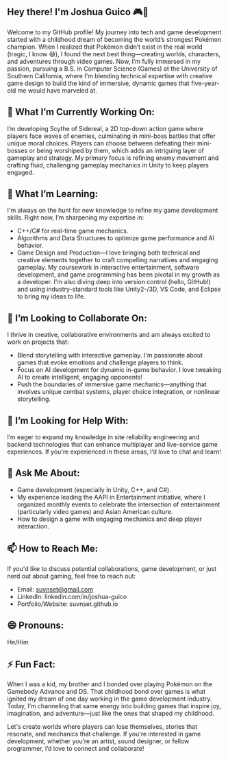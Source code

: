 ## Hey there! I'm Joshua Guico 🎮👾

Welcome to my GitHub profile! My journey into tech and game development started with a childhood dream of becoming the world’s strongest Pokémon champion. When I realized that Pokémon didn’t exist in the real world (tragic, I know 😅), I found the next best thing—creating worlds, characters, and adventures through video games. Now, I’m fully immersed in my passion, pursuing a B.S. in Computer Science (Games) at the University of Southern California, where I'm blending technical expertise with creative game design to build the kind of immersive, dynamic games that five-year-old me would have marveled at.

## 🔭 What I’m Currently Working On:
I’m developing Scythe of Sidereal, a 2D top-down action game where players face waves of enemies, culminating in mini-boss battles that offer unique moral choices. Players can choose between defeating their mini-bosses or being worshiped by them, which adds an intriguing layer of gameplay and strategy. My primary focus is refining enemy movement and crafting fluid, challenging gameplay mechanics in Unity to keep players engaged.

## 🌱 What I’m Learning:
I'm always on the hunt for new knowledge to refine my game development skills. Right now, I’m sharpening my expertise in:

- C++/C# for real-time game mechanics.
- Algorithms and Data Structures to optimize game performance and AI behavior.
- Game Design and Production—I love bringing both technical and creative elements together to craft compelling narratives and engaging gameplay.
My coursework in interactive entertainment, software development, and game programming has been pivotal in my growth as a developer. I'm also diving deep into version control (hello, GitHub!) and using industry-standard tools like Unity2-/3D, VS Code, and Eclipse to bring my ideas to life.

## 👯 I’m Looking to Collaborate On:
I thrive in creative, collaborative environments and am always excited to work on projects that:

- Blend storytelling with interactive gameplay. I'm passionate about games that evoke emotions and challenge players to think.
- Focus on AI development for dynamic in-game behavior. I love tweaking AI to create intelligent, engaging opponents!
- Push the boundaries of immersive game mechanics—anything that involves unique combat systems, player choice integration, or nonlinear storytelling.

## 🤔 I’m Looking for Help With:
I’m eager to expand my knowledge in site reliability engineering and backend technologies that can enhance multiplayer and live-service game experiences. If you're experienced in these areas, I’d love to chat and learn!

## 💬 Ask Me About:
- Game development (especially in Unity, C++, and C#).
- My experience leading the AAPI in Entertainment initiative, where I organized monthly events to celebrate the intersection of entertainment (particularly video games) and Asian American culture.
- How to design a game with engaging mechanics and deep player interaction.

## 📫 How to Reach Me:
If you'd like to discuss potential collaborations, game development, or just nerd out about gaming, feel free to reach out:
- Email: suvnset@gmail.com
- LinkedIn: linkedin.com/in/joshua-guico
- Portfolio/Website: suvnset.github.io

## 😄 Pronouns:
He/Him

## ⚡ Fun Fact:
When I was a kid, my brother and I bonded over playing Pokémon on the Gamebody Advance and DS. That childhood bond over games is what ignited my dream of one day working in the game development industry. Today, I’m channeling that same energy into building games that inspire joy, imagination, and adventure—just like the ones that shaped my childhood.

Let's create worlds where players can lose themselves, stories that resonate, and mechanics that challenge. If you're interested in game development, whether you’re an artist, sound designer, or fellow programmer, I’d love to connect and collaborate!


<!--
**suvnset/suvnset** is a ✨ _special_ ✨ repository because its `README.md` (this file) appears on your GitHub profile.

Here are some ideas to get you started:

- 🔭 I’m currently working on ...
- 🌱 I’m currently learning ...
- 👯 I’m looking to collaborate on ...
- 🤔 I’m looking for help with ...
- 💬 Ask me about ...
- 📫 How to reach me: ...
- 😄 Pronouns: ...
- ⚡ Fun fact: ...
-->
